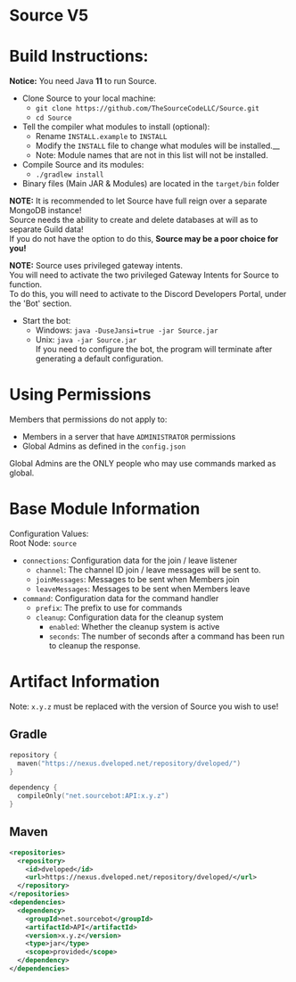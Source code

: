 # Source V5

# Build Instructions:
**Notice:** You need Java **11** to run Source. </br>

* Clone Source to your local machine:
  - `git clone https://github.com/TheSourceCodeLLC/Source.git`
  - `cd Source`
* Tell the compiler what modules to install (optional):
  - Rename `INSTALL.example` to `INSTALL`
  - Modify the `INSTALL` file to change what modules will be installed.__
  - Note: Module names that are not in this list will not be installed.
* Compile Source and its modules:
  - `./gradlew install`
* Binary files (Main JAR & Modules) are located in the `target/bin` folder

**NOTE:** It is recommended to let Source have full reign over a separate MongoDB instance! <br>
Source needs the ability to create and delete databases at will as to separate Guild data! <br>
If you do not have the option to do this, **Source may be a poor choice for you!** <br>

**NOTE:** Source uses privileged gateway intents. <br>
You will need to activate the two privileged Gateway Intents for Source to function. <br>
To do this, you will need to activate to the Discord Developers Portal, under the 'Bot' section. <br>

* Start the bot:
  * Windows: `java -DuseJansi=true -jar Source.jar`
  * Unix: `java -jar Source.jar` </br>
If you need to configure the bot, the program will terminate after generating a default configuration.

# Using Permissions
Members that permissions do not apply to: <br>
-  Members in a server that have `ADMINISTRATOR` permissions
-  Global Admins as defined in the `config.json`

Global Admins are the ONLY people who may use commands marked as global. <br>

# Base Module Information
Configuration Values: <br>
  Root Node: `source` <br>
  - `connections`: Configuration data for the join / leave listener <br>
    * `channel`: The channel ID join / leave messages will be sent to. <br>
    * `joinMessages`: Messages to be sent when Members join <br>
    * `leaveMessages`: Messages to be sent when Members leave <br>
  - `command`: Configuration data for the command handler <br>
    * `prefix`: The prefix to use for commands <br>
    * `cleanup`: Configuration data for the cleanup system <br>
      * `enabled`: Whether the cleanup system is active <br>
      * `seconds`: The number of seconds after a command has been run to cleanup the response. <br>
        
# Artifact Information
Note: `x.y.z` must be replaced with the version of Source you wish to use!

## Gradle
```kotlin
repository {
  maven("https://nexus.dveloped.net/repository/dveloped/")
}

dependency {
  compileOnly("net.sourcebot:API:x.y.z")
}
```

## Maven
```xml
<repositories>
  <repository>
    <id>dveloped</id>
    <url>https://nexus.dveloped.net/repository/dveloped/</url>
  </repository>
</repositories>
<dependencies>
  <dependency>
    <groupId>net.sourcebot</groupId>
    <artifactId>API</artifactId>
    <version>x.y.z</version>
    <type>jar</type>
    <scope>provided</scope>
  </dependency>
</dependencies>
```